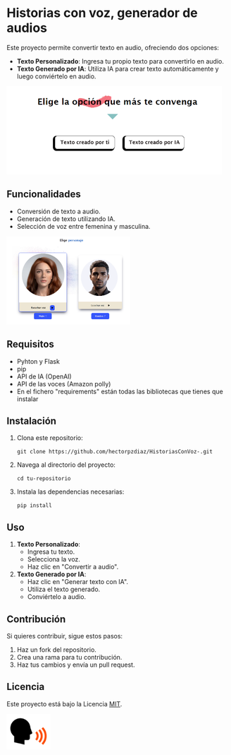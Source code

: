 # Historias con voz, generador de audios

<p>Este proyecto permite convertir texto en audio, ofreciendo dos opciones:</p>

<ul>
  <li><strong>Texto Personalizado</strong>: Ingresa tu propio texto para convertirlo en audio.</li>
  <li><strong>Texto Generado por IA</strong>: Utiliza IA para crear texto automáticamente y luego conviértelo en audio.</li>
</ul>

<img src="static/imagenes/opciones.png" widht="200px" height="200px">

<h2>Funcionalidades</h2>
<ul>
  <li>Conversión de texto a audio.</li>
  <li>Generación de texto utilizando IA.</li>
  <li>Selección de voz entre femenina y masculina.</li>
</ul>

<img src="static/imagenes/personajes.png" widht="200px" height="200px">


<h2>Requisitos</h2>
<ul>
  <li>Pyhton y Flask</li>
  <li>pip</li>
  <li>API de IA (OpenAI)</li>
  <li>API de las voces (Amazon polly)</li>
  <li>En el fichero "requirements" están todas las bibliotecas que tienes que instalar</li>

</ul>

<h2>Instalación</h2>
<ol>
  <li>Clona este repositorio:
    <pre><code>git clone https://github.com/hectorpzdiaz/HistoriasConVoz-.git</code></pre>
  </li>
  <li>Navega al directorio del proyecto:
    <pre><code>cd tu-repositorio</code></pre>
  </li>
  <li>Instala las dependencias necesarias:
    <pre><code>pip install</code></pre>
  </li>
</ol>

<h2>Uso</h2>
<ol>
  <li><strong>Texto Personalizado</strong>:
    <ul>
      <li>Ingresa tu texto.</li>
      <li>Selecciona la voz.</li>
      <li>Haz clic en "Convertir a audio".</li>
    </ul>
  </li>
  <li><strong>Texto Generado por IA</strong>:
    <ul>
      <li>Haz clic en "Generar texto con IA".</li>
      <li>Utiliza el texto generado.</li>
      <li>Conviértelo a audio.</li>
    </ul>
  </li>
</ol>

<h2>Contribución</h2>
<p>Si quieres contribuir, sigue estos pasos:</p>
<ol>
  <li>Haz un fork del repositorio.</li>
  <li>Crea una rama para tu contribución.</li>
  <li>Haz tus cambios y envía un pull request.</li>
</ol>

<h2>Licencia</h2>
<p>Este proyecto está bajo la Licencia <a href="https://opensource.org/licenses/MIT">MIT</a>.</p>
<img src="static/imagenes/silueta_logo.png" widht="80px" height="80px">

